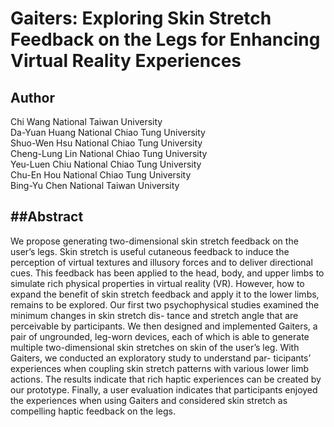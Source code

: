 # Gaiters: Exploring Skin Stretch Feedback on the Legs for Enhancing Virtual Reality Experiences #

Author
---
Chi Wang  National Taiwan University <br />
Da-Yuan Huang National Chiao Tung University <br />
Shuo-Wen Hsu  National Chiao Tung University <br />
Cheng-Lung Lin  National Chiao Tung University <br />
Yeu-Luen Chiu   National Chiao Tung University <br />
Chu-En Hou  National Chiao Tung University <br />
Bing-Yu Chen  National Taiwan University <br />


##**Abstract**
---
We propose generating two-dimensional skin stretch feedback on the user’s legs. Skin stretch is useful cutaneous feedback to induce the perception of virtual textures and illusory forces and to deliver directional cues. This feedback has been applied to the head, body, and upper limbs to simulate rich physical properties in virtual reality (VR). However, how to expand the benefit of skin stretch feedback and apply it to the lower limbs, remains to be explored. Our first two psychophysical studies examined the minimum changes in skin stretch dis- tance and stretch angle that are perceivable by participants. We then designed and implemented Gaiters, a pair of ungrounded, leg-worn devices, each of which is able to generate multiple two-dimensional skin stretches on skin of the user’s leg. With Gaiters, we conducted an exploratory study to understand par- ticipants’ experiences when coupling skin stretch patterns with various lower limb actions. The results indicate that rich haptic experiences can be created by our prototype. Finally, a user evaluation indicates that participants enjoyed the experiences when using Gaiters and considered skin stretch as compelling haptic feedback on the legs.
